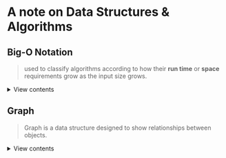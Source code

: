 # A note on Data Structures & Algorithms

## Big-O Notation

> used to classify algorithms according to how their **run time** or **space** requirements grow as the input size grows.

<details>
<summary>View contents</summary>

#### Time Complexity

> analyze the runtime as the size of the inputs increases.

- Arithmetic operations are constant.
- Variable assignment is constant.
- Accessing elements in an array (by index) or object (by key) is constant.
- In a loop, the complexity is the length of the loop times.

#### Space Complexity

> how much additional memory do we need to allocate.

- Most primitives (booleans, numbers, undefined, null) are constant space.
- Strings require O(n) space (where n is the string length)
- Reference types are generally O(n), where n is the length (for arrays) or the number of keys (for objects)

#### O (Big Oh), Ω (Big Omega) and Θ (Big Theta)

- Big oh (O) - defines the worst case. e.g.: O(n)
- Big Omega (Ω) - defines the best case. e.g.: Ω(1)
- Big Theta (Θ) - when best case and worst case are same. e.g.: Θ(1)

#### Big-O Complexity Chart

![Big O Complexity Chart](assets/big-o/big-o-complexity-chart.jpg)

source: [https://www.bigocheatsheet.com/](https://www.bigocheatsheet.com/)

#### Big-O list

- ✅ **O(1) Constant Time:** no loops
- ✅ **O(logN) Logarithmic:** usually searching algorithms have log(n) if they are sorted (Binary Search) [size 8 -> 3 operations (log2^8), size 16 -> 4 operations (log2^16)]
- ✅ **O(n) Linear Time:** for, while loops
- ✅ **O(n \* logN):** Log Linear - usually Sorting algorithms
- ✅ **O(n^2) Quadratic Time:** every element in a collection needs to be compared to every other element. Two nested loops
- ✅ **O(2^n) Exponential Time:** recursive algorithms that solve a problem of size N
- ✅ **O(n!) Factorial Time:** Run a loop for every element
- ✅ **Two separate inputs:** O(a + b) or O(a \* b)

#### Common Data Structure Operations

![Common Data Structure Operations](assets/big-o/common-ds-ops.jpg)

source: [https://www.bigocheatsheet.com/](https://www.bigocheatsheet.com/)

#### Array Sorting Algorithms

![Array Sorting Algorithms](assets/big-o/array-sorting-algs.jpg)

source: [https://www.bigocheatsheet.com/](https://www.bigocheatsheet.com/)

</details>

## Graph

> Graph is a data structure designed to show relationships between objects.

<details>
<summary>View contents</summary>

The purpose of a graph is to show how different things are connected to one another (also known as network). A graph is similar to a tree.

![graph-node-edge](assets/graph/graph.png)

#### BFS (Breath First Search)

<details>
<summary>View contents</summary>

BFS Traversal

<img width="848" alt="image" src="https://user-images.githubusercontent.com/11992095/195859575-520cccdc-621e-4de6-ad4c-4f8185a8f30d.png">
    
<img width="1187" alt="image" src="https://user-images.githubusercontent.com/11992095/195860975-8d448e5a-0635-455d-b219-9028dcf58574.png">

[BFS in geekforgeeks](https://www.geeksforgeeks.org/breadth-first-search-or-bfs-for-a-graph/)

</details>

#### DFS (Depth First Search)

<details>
<summary>View contents</summary>

DFS Traversal

1. Pre-order

![pre-order](assets/graph/pre-order.png)

2. In-order

![pre-order](assets/graph/in-order.png)

3. Post-order

![pre-order](assets/graph/post-order.png)

source: [data structures and algorithms in python](https://classroom.udacity.com/courses/ud513/lessons/7114284829/concepts/77366995150923)

**Implementation:**

```py
class Node:
    def __init__(self, val):
        self.val = val
        self.left = None
        self.right = None


# left - root - right
def printInOrder(root):
    if root:
        printInOrder(root.left)
        print(root.val, end=" ")
        printInOrder(root.right)


# root - left - right
def printPreOrder(root):
    if root:
        print(root.val, end=" ")
        printPreOrder(root.left)
        printPreOrder(root.right)


# left - right - root
def printPostOrder(root):
    if root:
        printPostOrder(root.left)
        printPostOrder(root.right)
        print(root.val, end=" ")


if __name__ == "__main__":
    root = Node("D")
    root.left = Node("B")
    root.right = Node("E")
    root.left.left = Node("A")
    root.left.right = Node("C")
    root.right.right = Node("F")

    print("Pre Order:", end=" ")
    printPreOrder(root)
    print()

    print("In Order:", end=" ")
    printInOrder(root)
    print()

    print("Post Order:", end=" ")
    printPostOrder(root)
```

</details>

</details>
